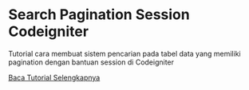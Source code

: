 <h1>Search Pagination Session Codeigniter</h1>

<p>Tutorial cara membuat sistem pencarian pada tabel data yang memiliki pagination dengan bantuan session di Codeigniter</p>

<a href="http://www.tutorial-webdesign.com/tutorial-membuat-search-pagination-session-di-codeigniter" target="_blank">Baca Tutorial Selengkapnya</a>